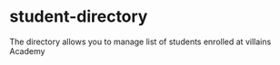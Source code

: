 # student-directory
The directory allows you to manage list of students enrolled at villains Academy
